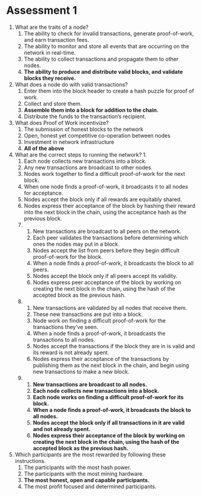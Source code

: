 # Assessment 1

1. What are the traits of a node?
   1. The ability to check for invalid transactions, generate proof-of-work, and earn transaction fees.
   2. The ability to monitor and store all events that are occurring on the network in real-time.
   3. The ability to collect transactions and propagate them to other nodes.
   4. **The ability to produce and distribute valid blocks, and validate blocks they receive.**
2. What does a node do with valid transactions?
   1. Enter them into the block header to create a hash puzzle for proof of work.
   2. Collect and store them.
   3. **Assemble them into a block for addition to the chain.**
   4. Distribute the funds to the transaction’s recipient.
3. What does Proof of Work incentivize?
   1. The submission of honest blocks to the network
   2. Open, honest yet competitive co-operation between nodes
   3. Investment in network infrastructure
   4. **All of the above**
4. What are the correct steps to running the network?
   1.
      1. Each node collects new transactions into a block.
      2. Any new transactions are broadcast to other nodes.
      3. Nodes work together to find a difficult proof-of-work for the next block.
      4. When one node finds a proof-of-work, it broadcasts it to all nodes for acceptance.
      5. Nodes accept the block only if all rewards are equitably shared.
      6. Nodes express their acceptance of the block by hashing their reward into the next block in the chain, using the acceptance hash as the previous block.
   2.
      1. New transactions are broadcast to all peers on the network.
      2. Each peer validates the transactions before determining which ones the nodes may put in a block.
      3. Nodes accept the list from peers before they begin difficult proof-of-work for the block.
      4. When a node finds a proof-of-work, it broadcasts the block to all peers.
      5. Nodes accept the block only if all peers accept its validity.
      6. Nodes express peer acceptance of the block by working on creating the next block in the chain, using the hash of the accepted block as the previous hash.
   3.
      1. New transactions are validated by all nodes that receive them.
      2. These new transactions are put into a block.
      3. Node work on finding a difficult proof-of-work for the transactions they’ve seen.
      4. When a node finds a proof-of-work, it broadcasts the transactions to all nodes.
      5. Nodes accept the transactions if the block they are in is valid and its reward is not already spent.
      6. Nodes express their acceptance of the transactions by publishing them as the next block in the chain, and begin using new transactions to make a new block.
   4.
      1. **New transactions are broadcast to all nodes.**
      2. **Each node collects new transactions into a block.**
      3. **Each node works on finding a difficult proof-of-work for its block.**
      4. **When a node finds a proof-of-work, it broadcasts the block to all nodes.**
      5. **Nodes accept the block only if all transactions in it are valid and not already spent.**
      6. **Nodes express their acceptance of the block by working on creating the next block in the chain, using the hash of the accepted block as the previous hash.**
5. Which participants are the most rewarded by following these instructions.
   1. The participants with the most hash power.
   2. The participants with the most mining hardware.
   3. **The most honest, open and capable participants.**
   4. The most profit focused and determined participants.
